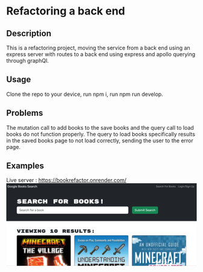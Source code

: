 # Refactoring a back end
## Description
This is a refactoring project, moving the service from a back end using an express server with routes to a back end using express and apollo querying through graphQl.  
## Usage
Clone the repo to your device, run npm i, run npm run develop.  
## Problems
The mutation call to add books to the save books and the query call to load books do not function properly.  The query to load books specifically results in the saved books page to not load correctly, sending the user to the error page.  
## Examples
Live server : https://bookrefactor.onrender.com/ 
![Image of a search for "Minecraft" books.  Yes, they exist](./assets/bookRefactorImage.png) 